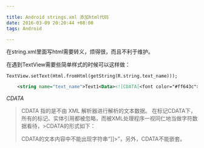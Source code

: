 ```yaml
---

title: Android strings.xml 添加html代码
date: 2016-03-09 20:20:44 +08:00
tags: Android

---
```

在string.xml里面写html需要转义，烦得很，而且不利于维护。

在遇到TextView需要些简单样式的时候可以这样做：

```
TextView.setText(Html.fromHtml(getString(R.string.text_name)));

```

```xml
    <string name="text_name">Text1<Data><![CDATA[<font color="#ff643c">Text2</font>]]></Data>Text3</string>
```

*CDATA* 
>CDATA 指的是不由 XML 解析器进行解析的文本数据。
>在标记CDATA下，所有的标记、实体引用都被忽略，而被XML处理程序一视同仁地当做字符数据看待，>CDATA的形式如下：
><![CDATA[文本内容]]>
>CDATA的文本内容中不能出现字符串“]]>”，另外，CDATA不能嵌套。



